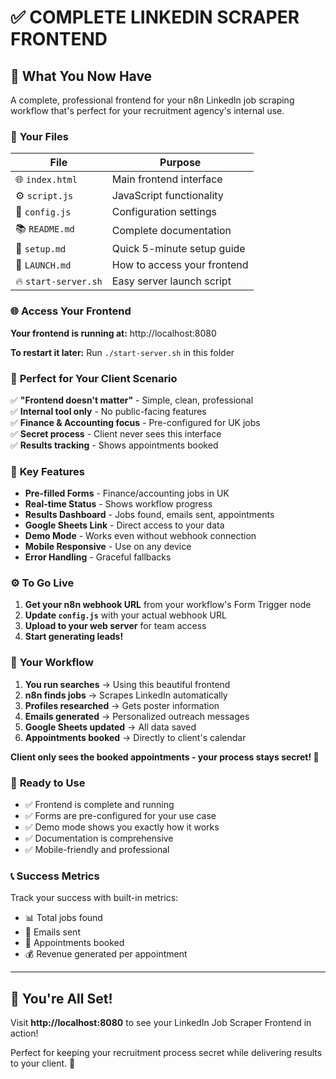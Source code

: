 # ✅ COMPLETE LINKEDIN SCRAPER FRONTEND

## 🎯 **What You Now Have**

A complete, professional frontend for your n8n LinkedIn job scraping workflow that's perfect for your recruitment agency's internal use.

### 📁 **Your Files**

| File | Purpose |
|------|---------|
| 🌐 `index.html` | Main frontend interface |
| ⚙️ `script.js` | JavaScript functionality |
| 🔧 `config.js` | Configuration settings |
| 📚 `README.md` | Complete documentation |
| 🚀 `setup.md` | Quick 5-minute setup guide |
| 🎪 `LAUNCH.md` | How to access your frontend |
| 🔥 `start-server.sh` | Easy server launch script |

### 🌐 **Access Your Frontend**

**Your frontend is running at:** http://localhost:8080

**To restart it later:** Run `./start-server.sh` in this folder

### 🎯 **Perfect for Your Client Scenario**

✅ **"Frontend doesn't matter"** - Simple, clean, professional  
✅ **Internal tool only** - No public-facing features  
✅ **Finance & Accounting focus** - Pre-configured for UK jobs  
✅ **Secret process** - Client never sees this interface  
✅ **Results tracking** - Shows appointments booked  

### 🔧 **Key Features**

- **Pre-filled Forms** - Finance/accounting jobs in UK
- **Real-time Status** - Shows workflow progress
- **Results Dashboard** - Jobs found, emails sent, appointments
- **Google Sheets Link** - Direct access to your data
- **Demo Mode** - Works even without webhook connection
- **Mobile Responsive** - Use on any device
- **Error Handling** - Graceful fallbacks

### ⚙️ **To Go Live**

1. **Get your n8n webhook URL** from your workflow's Form Trigger node
2. **Update `config.js`** with your actual webhook URL
3. **Upload to your web server** for team access
4. **Start generating leads!**

### 🎪 **Your Workflow**

1. **You run searches** → Using this beautiful frontend
2. **n8n finds jobs** → Scrapes LinkedIn automatically  
3. **Profiles researched** → Gets poster information
4. **Emails generated** → Personalized outreach messages
5. **Google Sheets updated** → All data saved
6. **Appointments booked** → Directly to client's calendar

**Client only sees the booked appointments - your process stays secret! 🎯**

### 🚀 **Ready to Use**

- ✅ Frontend is complete and running
- ✅ Forms are pre-configured for your use case
- ✅ Demo mode shows you exactly how it works
- ✅ Documentation is comprehensive
- ✅ Mobile-friendly and professional

### 📞 **Success Metrics**

Track your success with built-in metrics:
- 📊 Total jobs found
- 📧 Emails sent  
- 📅 Appointments booked
- 💰 Revenue generated per appointment

---

## 🎉 **You're All Set!**

Visit **http://localhost:8080** to see your LinkedIn Job Scraper Frontend in action!

Perfect for keeping your recruitment process secret while delivering results to your client. 🎯 